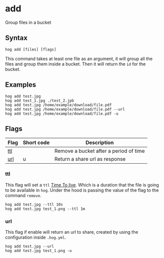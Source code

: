 add
==========

Group files in a bucket

## Syntax
```
hog add [files] [flags]
```

This command takes at least one file as an argument, it will group all the files and group them inside a bucket.
Then it will return the `id` for the bucket.

## Examples

```
hog add test.jpg
hog add test_1.jpg ./test_2.jpb
hog add test.jpg /home/example/download/file.pdf
hog add test.jpg /home/example/download/file.pdf --url
hog add test.jpg /home/example/download/file.pdf -u
```

## Flags
| Flag         | Short code | Description                            | 
| -------      | ------     | -------                                | 
| [ttl](#ttl)  |            | Remove a bucket after a period of time |
| [url](#url)  | u          | Return a share url as response         |

### ttl

This flag will set a `ttl` [Time To live][time-to-live]. Which is a duration that the file is going to be available
in `hog`. Under the hood is passing the value of the flag to the command `remove`.

```
hog add test.jpg --ttl 10s
hog add test.jpg test_1.png --ttl 1m
```

### url

This flag if enable will return an url to share, created by using the configuration inside `.hog.yml`. 

```
hog add test.jpg --url
hog add test.jpg test_1.png -u
```

[time-to-live]: https://www.cloudflare.com/learning/cdn/glossary/time-to-live-ttl/